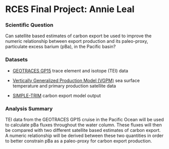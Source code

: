 # RCES Final Project: Annie Leal

### Scientific Question

Can satellite based estimates of carbon export be used to improve the numeric relationship between export production and its paleo-proxy, particulate excess barium (pBa), in the Pacific basin?


### Datasets

- [GEOTRACES GP15](https://www.bodc.ac.uk/data/published_data_library/catalogue/10.5285/cf2d9ba9-d51d-3b7c-e053-8486abc0f5fd/)  trace element and isotope (TEI) data

- [Vertically Generalized Production Model (VGPM)](http://orca.science.oregonstate.edu/1080.by.2160.8day.xyz.vgpm.m.chl.m.sst.php) sea surface temperature and primary production satellite data

- [SIMPLE-TRIM](https://tdevries.eri.ucsb.edu/models-and-data-products/) carbon export model output


### Analysis Summary

TEI data from the GEOTRACES GP15 cruise in the Pacific Ocean will be used to calculate pBa fluxes throughout the water column. These fluxes will then be compared with two different satellite based estimates of carbon export. A numeric relationship will be derived between these two quantities in order to better constrain pBa as a paleo-proxy for carbon export production.